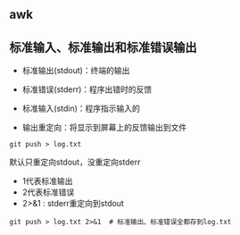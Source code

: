 ## awk

## 标准输入、标准输出和标准错误输出

- 标准输出(stdout)：终端的输出
- 标准错误(stderr)：程序出错时的反馈
- 标准输入(stdin)：程序指示输入的

- 输出重定向：将显示到屏幕上的反馈输出到文件
```
git push > log.txt
```
默认只重定向stdout，没重定向stderr

- 1代表标准输出
- 2代表标准错误
- 2>&1 : stderr重定向到stdout
```
git push > log.txt 2>&1  # 标准输出、标准错误全都存到log.txt
```